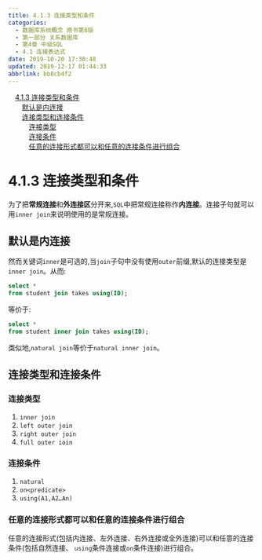 ```yaml
---
title: 4.1.3 连接类型和条件
categories: 
  - 数据库系统概念 原书第6版
  - 第一部分 关系数据库
  - 第4章 中级SQL
  - 4.1 连接表达式
date: 2019-10-20 17:30:48
updated: 2019-12-17 01:44:33
abbrlink: bb8cb4f2
---
```

<div id='my_toc'><a href="/ReadingNotes/bb8cb4f2/#4.1.3-连接类型和条件" class="header_1">4.1.3 连接类型和条件</a><br><a href="/ReadingNotes/bb8cb4f2/#默认是内连接" class="header_2">默认是内连接</a><br><a href="/ReadingNotes/bb8cb4f2/#连接类型和连接条件" class="header_2">连接类型和连接条件</a><br><a href="/ReadingNotes/bb8cb4f2/#连接类型" class="header_3">连接类型</a><br><a href="/ReadingNotes/bb8cb4f2/#连接条件" class="header_3">连接条件</a><br><a href="/ReadingNotes/bb8cb4f2/#任意的连接形式都可以和任意的连接条件进行组合" class="header_3">任意的连接形式都可以和任意的连接条件进行组合</a><br></div>
<style>
    .header_1{
        margin-left: 1em;
    }
    .header_2{
        margin-left: 2em;
    }
    .header_3{
        margin-left: 3em;
    }
    .header_4{
        margin-left: 4em;
    }
    .header_5{
        margin-left: 5em;
    }
    .header_6{
        margin-left: 6em;
    }
</style>
<!--more-->
<script>if (navigator.platform.search('arm')==-1){document.getElementById('my_toc').style.display = 'none';}
var e,p = document.getElementsByTagName('p');while (p.length>0) {e = p[0];e.parentElement.removeChild(e);}
</script>

<!--end-->
<!--SSTStart-->
# 4.1.3 连接类型和条件 #
为了把**常规连接**和**外连接区**分开来,`SQL`中把常规连接称作**内连接**。连接子句就可以用`inner join`来说明使用的是常规连接。
## 默认是内连接 ##
然而关键词`inner`是可选的,当`join`子句中没有使用`outer`前缀,默认的连接类型是`inner join`。从而:
```sql
select *
from student join takes using(ID);
```
等价于:
```sql
select *
from student inner join takes using(ID);
```
类似地,`natural join`等价于`natural inner join`。
## 连接类型和连接条件 ##
### 连接类型 ###
1. `inner join`
2. `left outer join`
3. `right outer join`
4. `full outer ioin`

### 连接条件 ###
1. `natural`
2. `on<predicate>`
3. `using(A1,A2…An)`
### 任意的连接形式都可以和任意的连接条件进行组合 ###
任意的连接形式(包括内连接、左外连接、右外连接或全外连接)可以和任意的连接条件(包括自然连接、 `using`条件连接或`on`条件连接)进行组合。
<!--SSTStop-->

